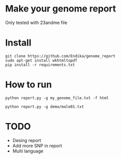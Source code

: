 Make your genome report
===

Only tested with 23andme file

# Install

```
git clone https://github.com/Endika/genome_report
sudo apt-get install wkhtmltopdf
pip install -r requirements.txt
```

# How to run

```
python report.py -g my_genome_file.txt -f html

python report.py -g demo/male01.txt
```

# TODO
- Desing report
- Add more SNP in report
- Multi language
